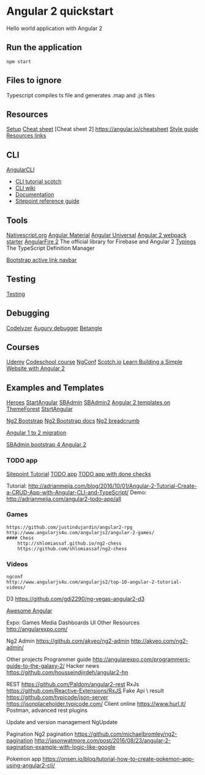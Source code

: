 # Angular 2 quickstart

Hello world application with Angular 2

## Run the application

	npm start

## Files to ignore

Typescript compiles ts file and generates .map and .js files

## Resources

[Setup](https://angular.io/docs/ts/latest/guide/setup.html)
[Cheat sheet](https://angular.io/docs/ts/latest/guide/cheatsheet.html)
[Cheat sheet 2] https://angular.io/cheatsheet
[Style guide](https://angular.io/styleguide)
[Resources links](https://angular.io/resources/#!#Education)

## CLI

[AngularCLI](https://cli.angular.io/)
- [CLI tutorial scotch](https://scotch.io/tutorials/use-the-angular-cli-for-faster-angular-2-projects)
- [CLI wiki](https://github.com/angular/angular-cli/wiki)
- [Documentation](http://ngcli.github.io/)
- [Sitepoint reference guide](https://www.sitepoint.com/ultimate-angular-cli-reference/)

## Tools

[Nativescript.org](https://www.nativescript.org/)
[Angular Material](https://material.angularjs.org/)
[Angular Universal](https://universal.angular.io/)
[Angular 2 webpack starter](https://github.com/AngularClass/angular2-webpack-starter)
[AngularFire 2](https://github.com/angular/angularfire2) The official library for Firebase and Angular 2
[Typings](https://www.npmjs.com/package/typings) The TypeScript Definition Manager

[Bootstrap active link navbar](http://stackoverflow.com/questions/35422526/how-to-set-bootstrap-navbar-active-class-in-angular-2)

## Testing

[Testing](https://angular.io/docs/ts/latest/guide/testing.html)

## Debugging

[Codelyzer](https://github.com/mgechev/codelyzer)
[Augury debugger](https://augury.angular.io/)
[Betangle](https://github.com/IgorMinar/batarangle)

## Courses

[Udemy](https://www.udemy.com/angular-2-from-the-ground-up/)
[Codeschool course](https://www.codeschool.com/pages/angular-1-vs-2)
[NgConf](https://www.ng-conf.org/)
[Scotch.io](https://school.scotch.io/guides/building-angular-apps/courses)
[Learn Building a Simple Website with Angular 2](https://www.eduonix.com/blog/video-tutorials/web-development-tutorials/learn-building-simple-website-angular-2/)

## Examples and Templates

[Heroes](https://angular.io/docs/ts/latest/tutorial/)
[StartAngular](https://startangular.com/)
[SBAdmin](https://startangular.com/product/sb-admin-bootstrap-4-angular-2/)
[SBAdmin2](https://startangular.com/product/sb-admin-angular-theme/)
[Angular 2 templates on ThemeForest](https://themeforest.net/attributes/compatible-with/angularjs%202)
[StsrtAngular](https://github.com/start-meteorjs/ani-theme-angular-meteor)

[Ng2 Bootstrap](https://ng-bootstrap.github.io)
[Ng2 Bootstrap docs](https://valor-software.com/ng2-bootstrap)
[Ng2 breadcrumb](https://github.com/gmostert/ng2-breadcrumb)

[Angular 1 to 2 migration](https://angular.io/docs/ts/latest/guide/upgrade.html)

[SBAdmin bootstrap 4 Angular 2](https://github.com/start-angular/SB-Admin-BS4-Angular-2)

### TODO app

[Sitepoint Tutorial](https://www.sitepoint.com/angular-2-tutorial/)
[TODO app](https://github.com/sitepoint-editors/angular-todo-app)
[TODO app with done checks](https://github.com/amejiarosario/angular2-todo-app)

Tutorial: http://adrianmejia.com/blog/2016/10/01/Angular-2-Tutorial-Create-a-CRUD-App-with-Angular-CLI-and-TypeScript/
Demo: http://adrianmejia.com/angular2-todo-app/all

### Games
	https://github.com/justindujardin/angular2-rpg
	http://www.angularjs4u.com/angularjs2/angular-2-games/
	#### Chess
		http://shlomiassaf.github.io/ng2-chess
		https://github.com/shlomiassaf/ng2-chess

### Videos
	ngconf
	http://www.angularjs4u.com/angularjs2/top-10-angular-2-tutorial-videos/
	
D3
	https://github.com/gdi2290/ng-vegas-angular2-d3
	
[Awesome Angular](https://github.com/AngularClass/awesome-angular)

Expo: Games		Media	Dashboards	UI	Other	Resources
	http://angularexpo.com/ 

Ng2 Admin
	https://github.com/akveo/ng2-admin
	http://akveo.com/ng2-admin/

Other projects
	Programmer guide http://angularexpo.com/programmers-guide-to-the-galaxy-2/
	Hacker news https://github.com/housseindjirdeh/angular2-hn

REST
	https://github.com/Paldom/angular2-rest
	RxJs https://github.com/Reactive-Extensions/RxJS
	Fake Api \ result https://github.com/typicode/json-server	https://jsonplaceholder.typicode.com/
	Client online https://www.hurl.it/
	Postman, advanced rest plugins

Update and version management
	NgUpdate 

Pagination
	Ng2 pagination
		https://github.com/michaelbromley/ng2-pagination
	http://jasonwatmore.com/post/2016/08/23/angular-2-pagination-example-with-logic-like-google
	
Pokemon app https://onsen.io/blog/tutorial-how-to-create-pokemon-app-using-angular2-cli/